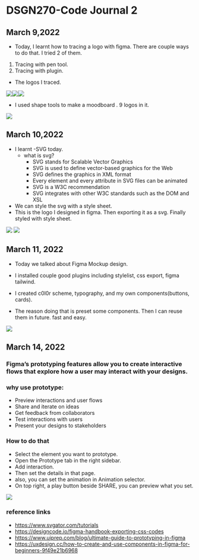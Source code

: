 # DSGN270-Code Journal 2


## March 9,2022

- Today, I learnt how to tracing a logo with figma. There are couple ways to do that. I tried 2 of them.
1. Tracing with pen tool.
2. Tracing with plugin.
- The logos I traced.  

![](/assets/singlelogotraced.svg)![](/assets/tracingpractice2.png)![](/assets/traing_practice.png)
- I used shape tools to make a moodboard . 9 logos in it.

![](/assets/moodboard.png)


## March 10,2022

- I learnt -SVG today.
    - what is svg?
        - SVG stands for Scalable Vector Graphics
        - SVG is used to define vector-based graphics for the Web
        - SVG defines the graphics in XML format
        - Every element and every attribute in SVG files can be animated
        - SVG is a W3C recommendation
        - SVG integrates with other W3C standards such as the DOM and XSL
- We can style the svg with a style sheet.
- This is the logo I designed in figma. Then exporting it as a svg. Finally styled with style sheet.

![](/assets/blackandwhite.svg)
![](/assets/colorlogo.png)


## March 11, 2022

- Today we talked about Figma Mockup design.
- I installed couple good plugins including stylelist, css export, figma tailwind.
- I created c0l0r scheme, typography, and my own components(buttons, cards).

- The reason doing that is preset some components. Then I can reuse them in future. fast and easy.

![](/assets/library.png)


## March 14, 2022

### Figma’s prototyping features allow you to create interactive flows that explore how a user may interact with your designs.

### why use prototype:

- Preview interactions and user flows
- Share and iterate on ideas
- Get feedback from collaborators
- Test interactions with users
- Present your designs to stakeholders
### How to do that
- Select the element you want to prototype.
- Open the Prototype tab in the right sidebar.
- Add interaction.
- Then set the details in that page.
- also, you can set the animation in Animation selector. 
- On top right, a play button beside SHARE, you can preview what you set.


![](/assets/prototype.png)



### reference links 
- https://www.svgator.com/tutorials
- https://designcode.io/figma-handbook-exporting-css-codes
- https://www.uiprep.com/blog/ultimate-guide-to-prototyping-in-figma
- https://uxdesign.cc/how-to-create-and-use-components-in-figma-for-beginners-9f49e21b6968